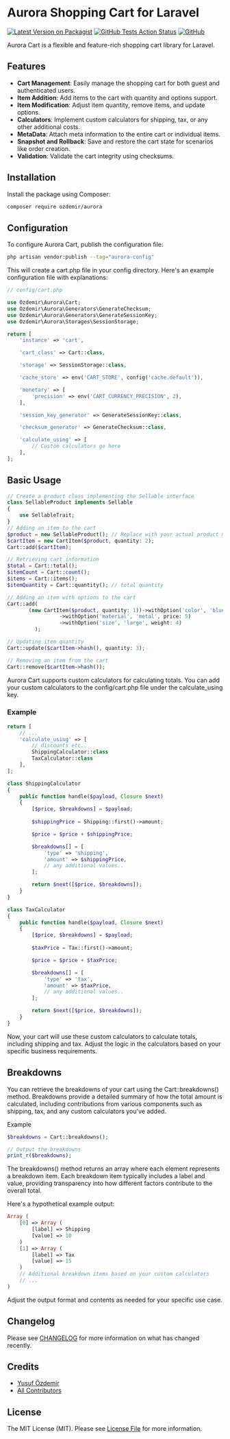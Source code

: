 # Aurora Shopping Cart for Laravel

[![Latest Version on Packagist](https://img.shields.io/packagist/v/ozdemir/aurora)](https://packagist.org/packages/ozdemir/aurora)
[![GitHub Tests Action Status](https://img.shields.io/github/actions/workflow/status/n1crack/aurora/run-tests.yml)](https://github.com/n1crack/aurora/actions)
[![GitHub](https://img.shields.io/github/license/n1crack/aurora)](https://github.com/n1crack/aurora/blob/main/LICENSE.md)

Aurora Cart is a flexible and feature-rich shopping cart library for Laravel.

## Features

- **Cart Management**: Easily manage the shopping cart for both guest and authenticated users.
- **Item Addition**: Add items to the cart with quantity and options support.
- **Item Modification**: Adjust item quantity, remove items, and update options.
- **Calculators**: Implement custom calculators for shipping, tax, or any other additional costs.
- **MetaData**: Attach meta information to the entire cart or individual items.
- **Snapshot and Rollback**: Save and restore the cart state for scenarios like order creation.
- **Validation**: Validate the cart integrity using checksums.

## Installation

Install the package using Composer:

```bash
composer require ozdemir/aurora
```

## Configuration

To configure Aurora Cart, publish the configuration file:

```bash
php artisan vendor:publish --tag="aurora-config"
```
This will create a cart.php file in your config directory. Here's an example configuration file with explanations:


```php
// config/cart.php

use Ozdemir\Aurora\Cart;
use Ozdemir\Aurora\Generators\GenerateChecksum;
use Ozdemir\Aurora\Generators\GenerateSessionKey;
use Ozdemir\Aurora\Storages\SessionStorage;

return [
    'instance' => 'cart',

    'cart_class' => Cart::class,

    'storage' => SessionStorage::class,

    'cache_store' => env('CART_STORE', config('cache.default')),

    'monetary' => [
        'precision' => env('CART_CURRENCY_PRECISION', 2),
    ],

    'session_key_generator' => GenerateSessionKey::class,

    'checksum_generator' => GenerateChecksum::class,

    'calculate_using' => [
        // Custom calculators go here
    ],
];
```
## Basic Usage

```php
// Create a product class implementing the Sellable interface
class SellableProduct implements Sellable
{
    use SellableTrait;
}
// Adding an item to the cart
$product = new SellableProduct(); // Replace with your actual product model
$cartItem = new CartItem($product, quantity: 2);
Cart::add($cartItem);

// Retrieving cart information
$total = Cart::total();
$itemCount = Cart::count();
$items = Cart::items();
$itemQuantity = Cart::quantity(); // total quantity

// Adding an item with options to the cart
Cart::add(
       (new CartItem($product, quantity: 1))->withOption('color', 'blue')
                 ->withOption('material', 'metal', price: 5)
                 ->withOption('size', 'large', weight: 4)
         );

// Updating item quantity
Cart::update($cartItem->hash(), quantity: 3);

// Removing an item from the cart
Cart::remove($cartItem->hash());
```


 
Aurora Cart supports custom calculators for calculating totals. You can add your custom calculators to the config/cart.php file under the calculate_using key.

### Example
```php
return [
    // ...
    'calculate_using' => [
        // discounts etc..
        ShippingCalculator::class
        TaxCalculator::class
    ],
];
```
```php
class ShippingCalculator
{
    public function handle($payload, Closure $next)
    {
        [$price, $breakdowns] = $payload;
        
        $shippingPrice = Shipping::first()->amount;

        $price = $price + $shippingPrice;

        $breakdowns[] = [
            'type' => 'shipping',
            'amount' => $shippingPrice,
            // any additional values..
        ];

        return $next([$price, $breakdowns]);
    }
}
```

```php
class TaxCalculator
{
    public function handle($payload, Closure $next)
    {
        [$price, $breakdowns] = $payload;
        
        $taxPrice = Tax::first()->amount;

        $price = $price + $taxPrice;

        $breakdowns[] = [
            'type' => 'tax',
            'amount' => $taxPrice,
            // any additional values..
        ];

        return $next([$price, $breakdowns]);
    }
}
``` 
Now, your cart will use these custom calculators to calculate totals, including shipping and tax. Adjust the logic in the calculators based on your specific business requirements.

## Breakdowns
You can retrieve the breakdowns of your cart using the Cart::breakdowns() method. Breakdowns provide a detailed summary of how the total amount is calculated, including contributions from various components such as shipping, tax, and any custom calculators you've added.

Example

```php
$breakdowns = Cart::breakdowns();

// Output the breakdowns
print_r($breakdowns);
``` 
The breakdowns() method returns an array where each element represents a breakdown item. Each breakdown item typically includes a label and value, providing transparency into how different factors contribute to the overall total.

Here's a hypothetical example output:

```php
Array (
    [0] => Array (
        [label] => Shipping
        [value] => 10
    )
    [1] => Array (
        [label] => Tax
        [value] => 15
    )
    // Additional breakdown items based on your custom calculators
    // ...
)
```
Adjust the output format and contents as needed for your specific use case.

## Changelog

Please see [CHANGELOG](CHANGELOG.md) for more information on what has changed recently.

## Credits

- [Yusuf Özdemir](https://github.com/n1crack)
- [All Contributors](../../contributors)

## License

The MIT License (MIT). Please see [License File](LICENSE.md) for more information.
